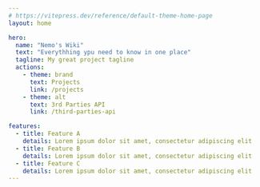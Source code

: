 ```yaml
---
# https://vitepress.dev/reference/default-theme-home-page
layout: home

hero:
  name: "Nemo's Wiki"
  text: "Everythhing ypu need to know in one place"
  tagline: My great project tagline
  actions:
    - theme: brand
      text: Projects
      link: /projects
    - theme: alt
      text: 3rd Parties API
      link: /third-parties-api

features:
  - title: Feature A
    details: Lorem ipsum dolor sit amet, consectetur adipiscing elit
  - title: Feature B
    details: Lorem ipsum dolor sit amet, consectetur adipiscing elit
  - title: Feature C
    details: Lorem ipsum dolor sit amet, consectetur adipiscing elit
---
```

